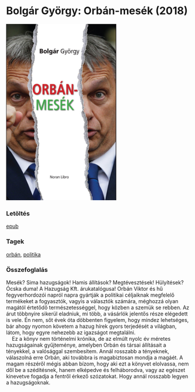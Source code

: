 # <a name="id_1647">Bolgár György: Orbán-mesék (2018)</a>
<img src="https://github.com/BercziSandor/calibre_lib/raw/main/libs/main/Bolgar%20Gyorgy/Orban-mesek%20%281647%29/cover.jpg" alt="cover" width="300"/>

### Letöltés
[epub](https://github.com/BercziSandor/calibre_lib/raw/main/libs/main/Bolgar%20Gyorgy/Orban-mesek%20%281647%29/Orban-mesek%20-%20Bolgar%20Gyorgy.epub)

### Tagek
[orbán](https://github.com/berczisandor/calibre_lib/blob/main/main/_tags/orb%c3%a1n.md), [politika](https://github.com/berczisandor/calibre_lib/blob/main/main/_tags/politika.md)

### Összefoglalás
<div>
<p>Mesék? ​Sima hazugságok! Hamis állítások? Megtévesztések! Hülyítések? Ócska duma! A Hazugság Kft. árukatalógusa! Orbán Viktor és hű fegyverhordozói napról napra gyártják a politikai céljaiknak megfelelő termékeket a fogyasztók, vagyis a választók számára, méghozzá olyan magától értetődő természetességgel, hogy közben a szemük se rebben. Az árut többnyire sikerül eladniuk, mi több, a vásárlók jelentős része elégedett is vele. Én nem, sőt évek óta döbbenten figyelem, hogy mindez lehetséges, bár ahogy nyomon követem a hazug hírek gyors terjedését a világban, látom, hogy egyre nehezebb az igazságot megtalálni.<br>    Ez a könyv nem történelmi krónika, de az elmúlt nyolc év méretes hazugságainak gyűjteménye, amelyben Orbán és társai állításait a tényekkel, a valósággal szembesítem. Annál rosszabb a tényeknek, válaszolná erre Orbán, aki továbbra is magabiztosan mondja a magáét. A magam részéről mégis abban bízom, hogy aki ezt a könyvet elolvassa, nem dől be a szédítésnek, hanem elképedve és felháborodva, vagy az egészet kinevetve fogadja a fentről érkező szózatokat. Hogy annál rosszabb legyen a hazugságoknak.</p></div>


